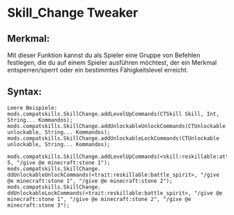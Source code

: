 # Skill_Change Tweaker

## Merkmal:

Mit dieser Funktion kannst du als Spieler eine Gruppe von Befehlen festlegen, die du auf einem Spieler ausführen möchtest, der ein Merkmal entsperren/sperrt oder ein bestimmtes Fähigkeitslevel erreicht.

## Syntax:

    Leere Beispiele:
    mods.compatskills.SkillChange.addLevelUpCommands(CTSkill Skill, Int, String... Kommandos);
    mods.compatskills.SkillChange.addUnlockableUnlockCommands(CTUnlockable unlockable, String... Kommandos);
    mods.compatskills.SkillChange.addUnlockableLockCommands(CTUnlockable unlockable, String... Kommandos);
    
    mods.compatskills.SkillChange.addLevelUpCommands(<skill:reskillable:attack>, 5, "/give @e minecraft:stone 1");
    mods.compatskills.SkillChange. ddUnlockableUnlockCommands(<trait:reskillable:battle_spirit>, "/give @e minecraft:stone 1", "/give @e minecraft:stone 2");
    mods.compatskills.SkillChange. ddUnlockableLockCommands(<trait:reskillable:battle_spirit>, "/give @e minecraft:stone 1", "/give @e minecraft:stone 2", "/give @e minecraft:stone 3");